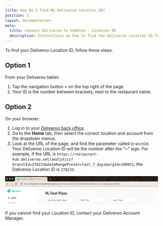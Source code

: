 ```yaml
---
title: How Do I Find My Deliveroo Location ID?
position: 1
layout: documentation
meta:
  title: Connect Deliveroo to HubRise - Location ID
  description: Instructions on how to find the Deliveroo Location ID for your restaurant to start receiving orders on HubRise.
---
```


To find your Deliveroo Location ID, follow these steps.

## Option 1

From your Deliveroo tablet:

1. Tap the navigation button = on the top right of the page.
1. Your ID is the number between brackets, next to the restaurant name.

## Option 2

On your browser:

1. Log in to your [Deliveroo back office](https://restaurant-hub.deliveroo.net/).
1. Go to the **Home** tab, then select the correct location and account from the dropdown menus.
1. Look at the URL of the page, and find the parameter called `branchId`. Your Deliveroo Location ID will be the number after the "=" sign. For example, if the URL is `https://restaurant-hub.deliveroo.net/analytics?branchId=278233&dateRangePreset=last_7_days&orgId=190921`, the Deliveroo Location ID is `278233`.

![Deliveroo Location ID in the URL of the back office](../../images/011-en-deliveroo-branchid.png)

If you cannot find your Location ID, contact your Deliveroo Account Manager.
